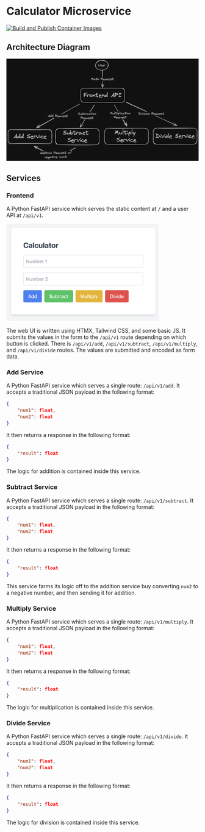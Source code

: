 # Calculator Microservice

[![Build and Publish Container Images](https://github.com/MaxAnderson95/calculator-microservice/actions/workflows/build.yaml/badge.svg)](https://github.com/MaxAnderson95/calculator-microservice/actions/workflows/build.yaml)

## Architecture Diagram

<img src="./assets/diagram.png" alt="Service Diagram" width="900px"/>

## Services

### Frontend

A Python FastAPI service which serves the static content at `/` and a user API at `/api/v1`.

<img src="./assets/ui.png" alt="Main UI screen" width="400px" />

The web UI is written using HTMX, Tailwind CSS, and some basic JS. It submits the values in the form to the `/api/v1` route depending on which button is clicked. There is `/api/v1/add`, `/api/v1/subtract`, `/api/v1/multiply`, and `/api/v1/divide` routes. The values are submitted and encoded as form data.

### Add Service

A Python FastAPI service which serves a single route: `/api/v1/add`. It accepts a traditional JSON payload in the following format:

```json
{
    "num1": float,
    "num2": float
}
```

It then returns a response in the following format:

```json
{
    "result": float
}
```

The logic for addition is contained inside this service.

### Subtract Service

A Python FastAPI service which serves a single route: `/api/v1/subtract`. It accepts a traditional JSON payload in the following format:

```json
{
    "num1": float,
    "num2": float
}
```

It then returns a response in the following format:

```json
{
    "result": float
}
```

This service farms its logic off to the addition service buy converting `num2` to a negative number, and then sending it for addition.

### Multiply Service

A Python FastAPI service which serves a single route: `/api/v1/multiply`. It accepts a traditional JSON payload in the following format:

```json
{
    "num1": float,
    "num2": float
}
```

It then returns a response in the following format:

```json
{
    "result": float
}
```

The logic for multiplication is contained inside this service.

### Divide Service

A Python FastAPI service which serves a single route: `/api/v1/divide`. It accepts a traditional JSON payload in the following format:

```json
{
    "num1": float,
    "num2": float
}
```

It then returns a response in the following format:

```json
{
    "result": float
}
```

The logic for division is contained inside this service.
